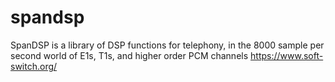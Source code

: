 # spandsp
SpanDSP is a library of DSP functions for telephony, in the 8000 sample per second world of E1s, T1s, and higher order PCM channels https://www.soft-switch.org/
